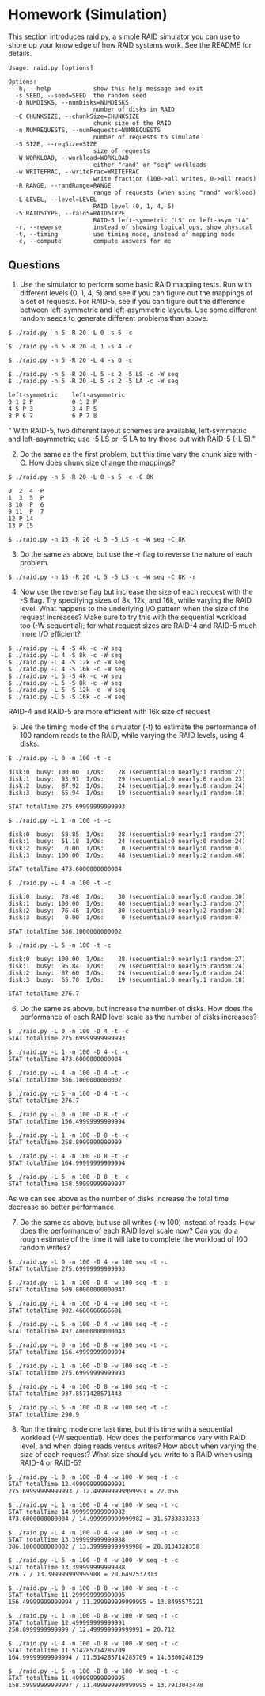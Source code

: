 # Homework (Simulation)
This section introduces raid.py, a simple RAID simulator you can
use to shore up your knowledge of how RAID systems work. See the README for details.

```
Usage: raid.py [options]

Options:
  -h, --help            show this help message and exit
  -s SEED, --seed=SEED  the random seed
  -D NUMDISKS, --numDisks=NUMDISKS
                        number of disks in RAID
  -C CHUNKSIZE, --chunkSize=CHUNKSIZE
                        chunk size of the RAID
  -n NUMREQUESTS, --numRequests=NUMREQUESTS
                        number of requests to simulate
  -S SIZE, --reqSize=SIZE
                        size of requests
  -W WORKLOAD, --workload=WORKLOAD
                        either "rand" or "seq" workloads
  -w WRITEFRAC, --writeFrac=WRITEFRAC
                        write fraction (100->all writes, 0->all reads)
  -R RANGE, --randRange=RANGE
                        range of requests (when using "rand" workload)
  -L LEVEL, --level=LEVEL
                        RAID level (0, 1, 4, 5)
  -5 RAID5TYPE, --raid5=RAID5TYPE
                        RAID-5 left-symmetric "LS" or left-asym "LA"
  -r, --reverse         instead of showing logical ops, show physical
  -t, --timing          use timing mode, instead of mapping mode
  -c, --compute         compute answers for me
```

## Questions
1. Use the simulator to perform some basic RAID mapping tests. Run with different levels (0, 1, 4, 5) and see if you can figure out the mappings of a set of requests. For RAID-5, see if you can figure out the difference between left-symmetric and left-asymmetric layouts. Use some different random seeds to generate different problems than above.
```
$ ./raid.py -n 5 -R 20 -L 0 -s 5 -c

```
```
$ ./raid.py -n 5 -R 20 -L 1 -s 4 -c 

```
```
$ ./raid.py -n 5 -R 20 -L 4 -s 0 -c

```
```
$ ./raid.py -n 5 -R 20 -L 5 -s 2 -5 LS -c -W seq
$ ./raid.py -n 5 -R 20 -L 5 -s 2 -5 LA -c -W seq

left-symmetric    left-asymmetric
0 1 2 P           0 1 2 P
4 5 P 3           3 4 P 5
8 P 6 7           6 P 7 8
```
" With RAID-5, two different layout schemes are available, left-symmetric and left-asymmetric; use -5 LS or -5 LA to try those out with RAID-5 (-L 5)."


2. Do the same as the first problem, but this time vary the chunk size with -C. How does chunk size change the mappings?
```
$ ./raid.py -n 5 -R 20 -L 0 -s 5 -c -C 8K

0  2  4  P
1  3  5  P
8 10  P  6
9 11  P  7
12 P 14
13 P 15
```
```
$ ./raid.py -n 15 -R 20 -L 5 -5 LS -c -W seq -C 8K
```
3. Do the same as above, but use the -r flag to reverse the nature of each problem.

```
$ ./raid.py -n 15 -R 20 -L 5 -5 LS -c -W seq -C 8K -r
```

4. Now use the reverse flag but increase the size of each request with the -S flag. Try specifying sizes of 8k, 12k, and 16k, while varying the RAID level. What happens to the underlying I/O pattern when  the size of the request increases? Make sure to try this with the sequential workload too (-W sequential); for what request sizes are RAID-4 and RAID-5 much more I/O efficient?

```
$ ./raid.py -L 4 -S 4k -c -W seq
$ ./raid.py -L 4 -S 8k -c -W seq
$ ./raid.py -L 4 -S 12k -c -W seq
$ ./raid.py -L 4 -S 16k -c -W seq
$ ./raid.py -L 5 -S 4k -c -W seq
$ ./raid.py -L 5 -S 8k -c -W seq
$ ./raid.py -L 5 -S 12k -c -W seq
$ ./raid.py -L 5 -S 16k -c -W seq
```
RAID-4 and RAID-5 are more efficient with 16k size of request

5. Use the timing mode of the simulator (-t) to estimate the performance of 100 random reads to the RAID, while varying the RAID levels, using 4 disks.
```
$ ./raid.py -L 0 -n 100 -t -c

disk:0  busy: 100.00  I/Os:    28 (sequential:0 nearly:1 random:27)
disk:1  busy:  93.91  I/Os:    29 (sequential:0 nearly:6 random:23)
disk:2  busy:  87.92  I/Os:    24 (sequential:0 nearly:0 random:24)
disk:3  busy:  65.94  I/Os:    19 (sequential:0 nearly:1 random:18)

STAT totalTime 275.69999999999993

$ ./raid.py -L 1 -n 100 -t -c

disk:0  busy:  58.85  I/Os:    28 (sequential:0 nearly:1 random:27)
disk:1  busy:  51.18  I/Os:    24 (sequential:0 nearly:0 random:24)
disk:2  busy:   0.00  I/Os:     0 (sequential:0 nearly:0 random:0)
disk:3  busy: 100.00  I/Os:    48 (sequential:0 nearly:2 random:46)

STAT totalTime 473.6000000000004

$ ./raid.py -L 4 -n 100 -t -c

disk:0  busy:  78.48  I/Os:    30 (sequential:0 nearly:0 random:30)
disk:1  busy: 100.00  I/Os:    40 (sequential:0 nearly:3 random:37)
disk:2  busy:  76.46  I/Os:    30 (sequential:0 nearly:2 random:28)
disk:3  busy:   0.00  I/Os:     0 (sequential:0 nearly:0 random:0)

STAT totalTime 386.1000000000002

$ ./raid.py -L 5 -n 100 -t -c

disk:0  busy: 100.00  I/Os:    28 (sequential:0 nearly:1 random:27)
disk:1  busy:  95.84  I/Os:    29 (sequential:0 nearly:5 random:24)
disk:2  busy:  87.60  I/Os:    24 (sequential:0 nearly:0 random:24)
disk:3  busy:  65.70  I/Os:    19 (sequential:0 nearly:1 random:18)

STAT totalTime 276.7
```

6. Do the same as above, but increase the number of disks. How does the performance of each RAID level scale as the number of disks increases?
```
$ ./raid.py -L 0 -n 100 -D 4 -t -c
STAT totalTime 275.69999999999993

$ ./raid.py -L 1 -n 100 -D 4 -t -c
STAT totalTime 473.6000000000004

$ ./raid.py -L 4 -n 100 -D 4 -t -c
STAT totalTime 386.1000000000002

$ ./raid.py -L 5 -n 100 -D 4 -t -c
STAT totalTime 276.7
```
```
$ ./raid.py -L 0 -n 100 -D 8 -t -c
STAT totalTime 156.49999999999994

$ ./raid.py -L 1 -n 100 -D 8 -t -c
STAT totalTime 258.8999999999999

$ ./raid.py -L 4 -n 100 -D 8 -t -c
STAT totalTime 164.99999999999994

$ ./raid.py -L 5 -n 100 -D 8 -t -c
STAT totalTime 158.59999999999997
```
As we can see above as the number of disks increase the total time decrease so better performance.

7. Do the same as above, but use all writes (-w 100) instead of reads. How does the performance of each RAID level scale now? Can you do a rough estimate of the time it will take to complete the workload of 100 random writes?

```
$ ./raid.py -L 0 -n 100 -D 4 -w 100 seq -t -c
STAT totalTime 275.69999999999993

$ ./raid.py -L 1 -n 100 -D 4 -w 100 seq -t -c
STAT totalTime 509.80000000000047

$ ./raid.py -L 4 -n 100 -D 4 -w 100 seq -t -c
STAT totalTime 982.4666666666681

$ ./raid.py -L 5 -n 100 -D 4 -w 100 seq -t -c
STAT totalTime 497.40000000000043
```
```
$ ./raid.py -L 0 -n 100 -D 8 -w 100 seq -t -c
STAT totalTime 156.49999999999994

$ ./raid.py -L 1 -n 100 -D 8 -w 100 seq -t -c
STAT totalTime 275.69999999999993

$ ./raid.py -L 4 -n 100 -D 8 -w 100 seq -t -c
STAT totalTime 937.8571428571443

$ ./raid.py -L 5 -n 100 -D 8 -w 100 seq -t -c
STAT totalTime 290.9
```

8. Run the timing mode one last time, but this time with a sequential workload (-W sequential). How does the performance vary with RAID level, and when doing reads versus writes? How about when varying the size of each request? What size should you write to a RAID when using RAID-4 or RAID-5?

```
$ ./raid.py -L 0 -n 100 -D 4 -w 100 -W seq -t -c
STAT totalTime 12.499999999999991
275.69999999999993 / 12.499999999999991 = 22.056

$ ./raid.py -L 1 -n 100 -D 4 -w 100 -W seq -t -c
STAT totalTime 14.999999999999982
473.6000000000004 / 14.999999999999982 = 31.5733333333

$ ./raid.py -L 4 -n 100 -D 4 -w 100 -W seq -t -c
STAT totalTime 13.399999999999988
386.1000000000002 / 13.399999999999988 = 28.8134328358

$ ./raid.py -L 5 -n 100 -D 4 -w 100 -W seq -t -c
STAT totalTime 13.399999999999988
276.7 / 13.399999999999988 = 20.6492537313
```
```
$ ./raid.py -L 0 -n 100 -D 8 -w 100 -W seq -t -c
STAT totalTime 11.299999999999995
156.49999999999994 / 11.299999999999995 = 13.8495575221

$ ./raid.py -L 1 -n 100 -D 8 -w 100 -W seq -t -c
STAT totalTime 12.499999999999991
258.8999999999999 / 12.499999999999991 = 20.712

$ ./raid.py -L 4 -n 100 -D 8 -w 100 -W seq -t -c
STAT totalTime 11.514285714285709
164.99999999999994 / 11.514285714285709 = 14.3300248139

$ ./raid.py -L 5 -n 100 -D 8 -w 100 -W seq -t -c
STAT totalTime 11.499999999999995
158.59999999999997 / 11.499999999999995 = 13.7913043478
```
